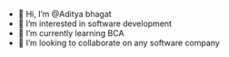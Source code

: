 - 👋 Hi, I’m @Aditya bhagat
- 👀 I’m interested in software development 
- 🌱 I’m currently learning BCA
- 💞️ I’m looking to collaborate on any software company 

<!---
Aditya123-eng/Aditya123-eng is a ✨ special ✨ repository because its `README.md` (this file) appears on your GitHub profile.
You can click the Preview link to take a look at your changes.
--->
